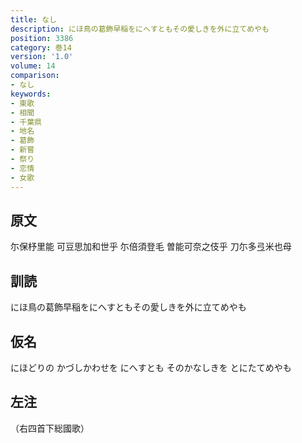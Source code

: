 ```yaml
---
title: なし
description: にほ鳥の葛飾早稲をにへすともその愛しきを外に立てめやも
position: 3386
category: 巻14
version: '1.0'
volume: 14
comparison:
- なし
keywords:
- 東歌
- 相聞
- 千葉県
- 地名
- 葛飾
- 新嘗
- 祭り
- 恋情
- 女歌
---
```


## 原文

尓保杼里能 可豆思加和世乎 尓倍須登毛 曽能可奈之伎乎 刀尓多弖米也母

## 訓読

にほ鳥の葛飾早稲をにへすともその愛しきを外に立てめやも

## 仮名

にほどりの かづしかわせを にへすとも そのかなしきを とにたてめやも

## 左注

（右四首下総國歌）
